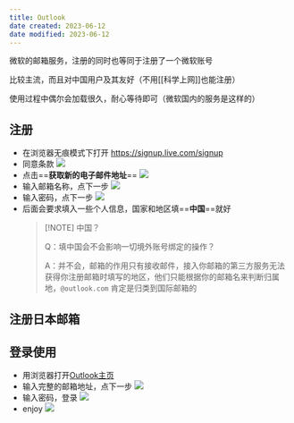 ```yaml
---
title: Outlook
date created: 2023-06-12
date modified: 2023-06-12
---
```


微软的邮箱服务，注册的同时也等同于注册了一个微软账号

比较主流，而且对中国用户及其友好（不用[[科学上网]]也能注册）

使用过程中偶尔会加载很久，耐心等待即可（微软国内的服务是这样的）

## 注册

- 在浏览器无痕模式下打开 https://signup.live.com/signup
- 同意条款
	![](https://vercel-proxy.norah1to.com/proxy/raw.githubusercontent.com/NoraH1to/cdn/master/img/20230612203302.png)
- 点击==**获取新的电子邮件地址**==
	![](https://vercel-proxy.norah1to.com/proxy/raw.githubusercontent.com/NoraH1to/cdn/master/img/20230612203153.png)
- 输入邮箱名称，点下一步
	![](https://vercel-proxy.norah1to.com/proxy/raw.githubusercontent.com/NoraH1to/cdn/master/img/20230612203452.png)
- 输入密码，点下一步
	![](https://vercel-proxy.norah1to.com/proxy/raw.githubusercontent.com/NoraH1to/cdn/master/img/20230612203613.png)
- 后面会要求填入一些个人信息，国家和地区填==**中国**==就好
	> [!NOTE] 中国？
	> 
	> Q：填中国会不会影响一切境外账号绑定的操作？
	> 
	> A：并不会，邮箱的作用只有接收邮件，接入你邮箱的第三方服务无法获得你注册邮箱时填写的地区，他们只能根据你的邮箱名来判断归属地，`@outlook.com` 肯定是归类到国际邮箱的

## 注册日本邮箱



## 登录使用

- 用浏览器打开[Outlook主页](https://outlook.live.com/)
- 输入完整的邮箱地址，点下一步
	![](https://vercel-proxy.norah1to.com/proxy/raw.githubusercontent.com/NoraH1to/cdn/master/img/20230612205728.png)
- 输入密码，登录
	![](https://vercel-proxy.norah1to.com/proxy/raw.githubusercontent.com/NoraH1to/cdn/master/img/20230612210443.png)
- enjoy
	![](https://vercel-proxy.norah1to.com/proxy/raw.githubusercontent.com/NoraH1to/cdn/master/img/20230612210745.png)

